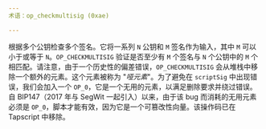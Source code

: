 ```yaml
---
术语：op_checkmultisig (0xae)

---
```

根据多个公钥检查多个签名。它将一系列 `N` 公钥和 `M` 签名作为输入，其中 `M` 可以小于或等于 `N`。`OP_CHECKMULTISIG` 验证是否至少有 `M` 个签名与 `N` 个公钥中的 `M` 个相匹配。请注意，由于一个历史性的偏差错误，`OP_CHECKMULTISIG` 会从堆栈中移除一个额外的元素。这个元素被称为 "*哑元素*"。为了避免在 `scriptSig` 中出现错误，我们会加入一个 `OP_0`，它是一个无用的元素，以满足删除要求并绕过错误。自 BIP147（2017 年与 SegWit 一起引入）以来，由于该 bug 而消耗的无用元素必须是 `OP_0`，脚本才能有效，因为它是一个可篡改性向量。该操作码已在 Tapscript 中移除。